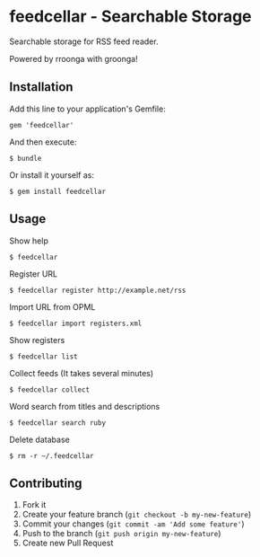 # feedcellar - Searchable Storage

Searchable storage for RSS feed reader.

Powered by rroonga with groonga!

## Installation

Add this line to your application's Gemfile:

    gem 'feedcellar'

And then execute:

    $ bundle

Or install it yourself as:

    $ gem install feedcellar

## Usage

Show help

    $ feedcellar

Register URL

    $ feedcellar register http://example.net/rss

Import URL from OPML

    $ feedcellar import registers.xml

Show registers

    $ feedcellar list

Collect feeds (It takes several minutes)

    $ feedcellar collect

Word search from titles and descriptions

    $ feedcellar search ruby

Delete database

    $ rm -r ~/.feedcellar

## Contributing

1. Fork it
2. Create your feature branch (`git checkout -b my-new-feature`)
3. Commit your changes (`git commit -am 'Add some feature'`)
4. Push to the branch (`git push origin my-new-feature`)
5. Create new Pull Request
